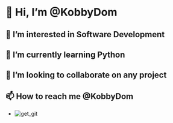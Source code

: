 # 👋 Hi, I’m @KobbyDom
## 👀 I’m interested in Software Development
## 🌱 I’m currently learning Python
## 💞️ I’m looking to collaborate on any project
## 📫 How to reach me @KobbyDom
- ![get_git](https://user-images.githubusercontent.com/97296712/148650098-540e107a-4ab2-4d8a-919e-e7f55a06f32b.jpg)

<!---
KobbyDom/KobbyDom is a ✨ special ✨ repository because its `README.md` (this file) appears on your GitHub profile.
You can click the Preview link to take a look at your changes.
--->

